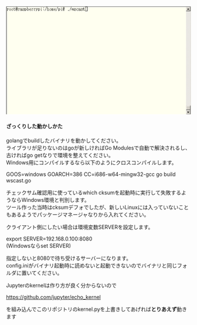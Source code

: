 
![wscast](https://github.com/yasutakatou/wscast/blob/pictu/capture2.gif)

#### ざっくりした動かしかた

golangでbuildしたバイナリを動かしてください。<br>
ライブラリが足りないのはgoが新しければGo Modulesで自動で解決されるし、古ければgo getなりで環境を整えてください。<br>
Windows用にコンパイルするなら以下のようにクロスコンパイルします。<br>

GOOS=windows GOARCH=386 CC=i686-w64-mingw32-gcc go build wscast.go

チェックサム確認用に使っているwhich cksumを起動時に実行して失敗するようならWindows環境と判別します。<br>
ツール作った当時はcksumデフォでしたが、新しいLinuxには入っていないこともあるようでパッケージマネージャなりから入れてください。<br>

クライアント側にしたい場合は環境変数SERVERを設定します。

export SERVER=192.168.0.100:8080<br>
(Windowsならset SERVER)

指定しないと8080で待ち受けるサーバーになります。<br>
config.iniがバイナリ起動時に読めないと起動できないのでバイナリと同じフォルダに置いてください。

Jupyterのkernelは作り方が良く分からないので

https://github.com/jupyter/echo_kernel

を組み込んでこのリポジトリのkernel.pyを上書きしてあげれば**とりあえず**動きます
